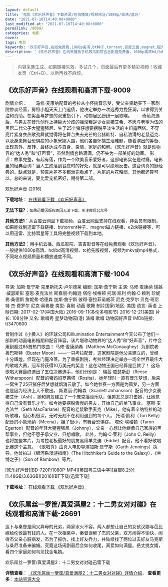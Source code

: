 ```yaml
---
layout: default
title: '电影《欢乐好声音》下载资源/在线播放/视频地址/1080p/高清/蓝光'
date: "2021-07-10T14:40:08+0800"
last_modified_at: "2021-07-10T14:40:08+0800"
permalink: /9009/
categories: 电影
cover:
tags: 电影
keywords: '欢乐好声音,在线免费看,1080p高清,bt种子,torrent,百度云盘,magnet,磁力链,迅雷下载资源'
description: '《欢乐好声音》在线云播放手机西瓜影院吉吉影音免费看，1080p高清bd/hd未删减完整版和tc抢先枪版，mkv/mp4格式，附带bt/torrent种子、magnet/磁力链、百度云盘、网盘资源迅雷下载链接'
---
```


>内容采集生成，如果链接失效，多试几个，页面最后有更多精彩视频！收藏本页（Ctrl+D)，以后再找不麻烦。


## 《欢乐好声音》在线观看和高清下载-9009

剧情介绍：　　马修·麦康纳配音的考拉从小怀揣音乐梦，受父亲资助买下一家剧院惨淡经营，房租小姐天天上门追债，他决定举办一次选秀力挽狂澜，以求得到关注和资助。在奖金与梦想的双重指引下，动物居民纷纷一展歌喉。 　　奇葩海选后，与男友在音乐创作上持巨大分歧的摇滚叛逆少女豪猪艾希、不愿与老爹为伍的黑帮二代公子大猩猩强尼、生了25个猪仔想要摆脱平淡生活的主妇露西塔、不穿亮片紧身衣热歌劲舞就觉得将在舞台失去光芒的公猪韩特、自私油滑的老鼠迈克、以及身患舞台恐惧症的小象米娜入围，他们各自怀揣生活难题，随着演出的筹备、出现意外、反转，最终达成与自身、亲情、家庭的和解。《欢乐好声音》就是动物界的“达人秀”和“好声音”，虽然剧情套路满满，仍不失为一部美好的动画。 影评：故事完整，有起有落，作为一个欧美音乐爱好者，这部电影实在是过瘾。电影里的经典台词：当人生跌落到谷底时的好处，就是可以绝地反击。这台词真的挺经典的。缺点就是，预告片差不多都泄完看点了，片尾的片花略弱，其他都还算可以。总的来说，要比爱宠机密好，期待第二部。


欢乐好声音 (2016)

**下载地址**： [在线观看下载 《欢乐好声音》](https://www.btbtdy.me/btdy/dy10013.html) 


**无法下载?**：`如果迅雷因版权原因无法下载，关注微信公众号 `

**其他方法1**：从百度云网盘下载视频，百度云网盘支持在线观看，非会员有限制，如果能找到迅雷下载链接、bt/torrent种子、magnet磁力链接、e2dk链接等，可以用迅雷、比特彗星等工具将完整视频下载到本地。

**其他方法2**：用手机云播、西瓜影院、吉吉影音等在线免费观看《欢乐好声音》，一般提供1080p高清、hd/bd高清视频、tc抢先版视频，视频为mkv或mp4格式，不同站点视频质量和播放速度不同。


## 《欢乐好声音》在线观看和高清下载-1004

导演: 加斯·詹宁斯 克里斯托夫·卢尔德莱 编剧: 加斯·詹宁斯 主演: 马修·麦康纳 瑞茜·威瑟斯彭 塞思·麦克法兰 斯嘉丽·约翰逊 塔伦·埃格顿 托瑞·凯利 约翰·C·赖利 珍妮弗·桑德斯 詹妮弗·哈德森 加斯·詹宁斯 彼得·塞拉菲诺威茨 尼克·克罗尔 贝克·班尼特 杰·费罗尔 尼克·奥弗曼 类型: 喜剧 动画 歌舞 制片国家/地区: 美国 语言: 英语 上映日期: 2017-02-17(中国大陆) 2016-09-11(多伦多电影节) 2016-12-21(美国) 片长: 108分钟 又名: 歌唱秀 星梦动物园(港) 演唱 歌唱 动物园好声音 IMDb链接: tt3470600

曾制作过《小黄人》的环球公司和Illumination Entertainment今天公布了他们一部新的动画电影档期和配音阵容。该片堪称动物界的“达人秀”和“好声音”，片中会用到超过85首热门歌曲！ 马修·麦康纳希（Matthew McConaughey）为剧院老板巴斯特（Buster Moon）——一只考拉配音，这家剧院是他父亲建立的，曾经十分辉煌，但现在门庭冷落。为了重振剧院，考拉经理决定举办一场全世界最伟大的歌唱大赛，冠军将获得10万美元的奖金！这在动物王国已经算是巨款了！ 这场歌唱大赛最终选出了五位决赛选手，他们分别是： 瑞茜·威瑟斯彭（Reese Witherspoon）配音的猪妈妈罗茜塔（Rosita），她年轻时一直有音乐梦想，后来一窝生了25只猪仔后梦想就烟消云散了。如今她参赛一方面是为圆梦，另一方面也是因为经济上入不敷出。 斯嘉丽·约翰森（Scarlett Johansson）配音的少女豪猪艾什（Ash），她和男友建立了一个庞克摇滚乐队，但男友总是打击她，让她觉得自己没有音乐才华。如今她要摆脱傲慢的男友，开始自己的单飞事业。 塞斯·麦克法兰（Seth MacFarlane）配音的老鼠歌手麦克（Mike），他有着辛纳特拉的动听歌喉，但心机很深，无时无刻不在利用遇到的每个人。 托瑞·凯利（Tori Kelly）配音的小象米纳（Meena），胆子很小，有舞台恐惧症。 塔伦·埃格顿（Taron Egerton）配音的年轻大猩猩强尼（Johnny），父亲一心想让他继承自己家族的黑帮事业，但他不愿子承父业、只想唱歌。 此外，约翰·C·莱利（John C. Reilly）也将加盟本片，为考拉老板最好的朋友黑绵羊艾迪（Eddie）配音，他不看好歌唱比赛这个主意。 《歌唱秀》由真人电影导演加斯·詹宁斯（Garth Jennings）执导，他曾拍过《银河系漫游指南》（The Hitchhiker’s Guide to the Galaxy）、《兰博之子》（Son of Rambow）等片。


[欢乐好声音][BD-720P/1080P-MP4][英国粤三语中字][豆瓣8.2分][1.48GB/3.63GB][2016][BT下载/迅雷下载]

**下载地址**： [在线观看下载 《欢乐好声音》](https://www.btdx8.com/torrent/sing_2016.html) 


## 《欢乐屌丝一箩筐/真爱满屋2：十二男女对对碰》在线观看和高清下载-26691

达卜与秦督是同父异母的兄弟，两家水火不容。两人都想让自己的女孩汉娜与芭比嫁给伦敦最有钱的人。在一次相亲中，秦督误解了杰的父亲，双方闹得不愉快，闹得杰父亲心脏病发，杰为了报仇，找上好友乔力，并陆续找了两位过去好友马克斯与桑尼准备来骗婚。究竟这场闹剧最后会如何收尾，真爱如何满屋。岳丈挑女婿，看四个家庭如何乌龙找金龟婿。


欢乐屌丝一箩筐/真爱满屋2：十二男女对对碰迅雷下载

**详情查看**： [《欢乐屌丝一箩筐/真爱满屋2：十二男女对对碰》详情介绍](/movie/26691/)， **查看更多**：[本站资源大全](/movie/t/all/)

